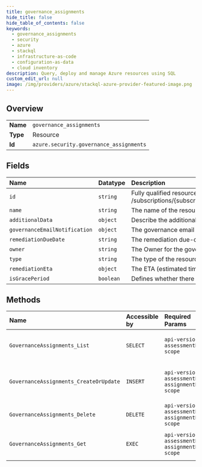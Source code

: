 ```yaml
---
title: governance_assignments
hide_title: false
hide_table_of_contents: false
keywords:
  - governance_assignments
  - security
  - azure    
  - stackql
  - infrastructure-as-code
  - configuration-as-data
  - cloud inventory
description: Query, deploy and manage Azure resources using SQL
custom_edit_url: null
image: /img/providers/azure/stackql-azure-provider-featured-image.png
---
```

  
    

## Overview
<table><tbody>
<tr><td><b>Name</b></td><td><code>governance_assignments</code></td></tr>
<tr><td><b>Type</b></td><td>Resource</td></tr>
<tr><td><b>Id</b></td><td><code>azure.security.governance_assignments</code></td></tr>
</tbody></table>

## Fields
| Name | Datatype | Description |
|:-----|:---------|:------------|
| `id` | `string` | Fully qualified resource ID for the resource. Ex - /subscriptions/{subscriptionId}/resourceGroups/{resourceGroupName}/providers/{resourceProviderNamespace}/{resourceType}/{resourceName} |
| `name` | `string` | The name of the resource |
| `additionalData` | `object` | Describe the additional data of GovernanceAssignment - optional |
| `governanceEmailNotification` | `object` | The governance email weekly notification configuration. |
| `remediationDueDate` | `string` | The remediation due-date - after this date Secure Score will be affected (in case of  active grace-period) |
| `owner` | `string` | The Owner for the governance assignment - e.g. user@contoso.com - see example |
| `type` | `string` | The type of the resource. E.g. "Microsoft.Compute/virtualMachines" or "Microsoft.Storage/storageAccounts" |
| `remediationEta` | `object` | The ETA (estimated time of arrival) for remediation |
| `isGracePeriod` | `boolean` | Defines whether there is a grace period on the governance assignment |
## Methods
| Name | Accessible by | Required Params | Description |
|:-----|:--------------|:----------------|:------------|
| `GovernanceAssignments_List` | `SELECT` | `api-version, assessmentName, scope` | Get security governanceAssignments on all your resources inside a scope |
| `GovernanceAssignments_CreateOrUpdate` | `INSERT` | `api-version, assessmentName, assignmentKey, scope` | Creates or update a security GovernanceAssignment on the given subscription. |
| `GovernanceAssignments_Delete` | `DELETE` | `api-version, assessmentName, assignmentKey, scope` | Delete a GovernanceAssignment over a given scope |
| `GovernanceAssignments_Get` | `EXEC` | `api-version, assessmentName, assignmentKey, scope` | Get a specific governanceAssignment for the requested scope by AssignmentKey |
